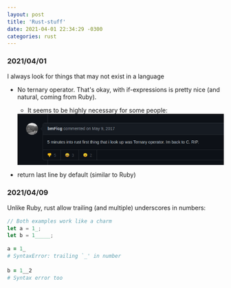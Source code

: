 ```yaml
---
layout: post
title: 'Rust-stuff'
date: 2021-04-01 22:34:29 -0300
categories: rust
---
```


### 2021/04/01

I always look for things that may not exist in a language

- No ternary operator. That's okay, with if-expressions is pretty nice (and natural, coming from Ruby).
  - It seems to be highly necessary for some people:
  <img loading="lazy" style="display: block; margin: 0 auto;" src="/assets/img/rust.png" alt="">

- return last line by default (similar to Ruby)

### 2021/04/09

Unlike Ruby, rust allow trailing (and multiple) underscores in numbers:

```rust
// Both examples work like a charm
let a = 1_;
let b = 1_____;
```

```ruby
a = 1_
# SyntaxError: trailing `_' in number

b = 1__2
# Syntax error too
```
